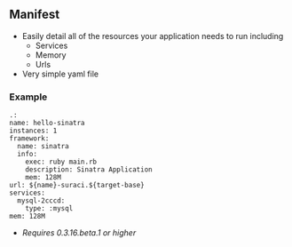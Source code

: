 ## Manifest

- Easily detail all of the resources your application needs to run including
    - Services
    - Memory
    - Urls
- Very simple yaml file

### Example

    .:
    name: hello-sinatra
    instances: 1
    framework:
      name: sinatra
      info:
        exec: ruby main.rb
        description: Sinatra Application
        mem: 128M
    url: ${name}-suraci.${target-base}
    services:
      mysql-2cccd:
        type: :mysql
    mem: 128M


- *Requires 0.3.16.beta.1 or higher*